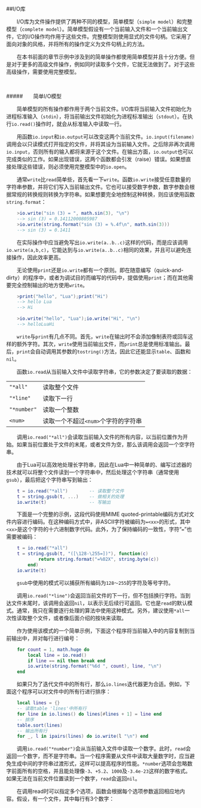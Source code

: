 ##I/O库

&emsp;&emsp;I/O库为文件操作提供了两种不同的模型，简单模型（`simple model`）和完整模型（`complete model`）。简单模型假设有一个当前输入文件和一个当前输出文件，它的I/O操作均作用于这些文件。完整模型则使用显式的文件句柄。它采用了面向对象的风格，并将所有的操作定义为文件句柄上的方法。

&emsp;&emsp;在本书前面的章节示例中涉及到的简单操作都使用简单模型并且十分方便。但是对于更多的高级文件操作，例如同时读取多个文件，它就无法做到了。对于这些高级操作，需要使用完整模型。

&emsp;&emsp;

#####&emsp;&emsp;简单I/O模型

&emsp;&emsp;简单模型的所有操作都作用于两个当前文件。I/O库将当前输入文件初始化为进程标准输入（`stdin`），将当前输出文件初始化为进程标准输出（`stdout`）。在执行`io.read()`操作时，就会从标准输入中读取一行。

&emsp;&emsp;用函数`io.input`和`io.output`可以改变这两个当前文件。`io.input(filename)`调用会以只读模式打开指定的文件，并将其设为当前输入文件。之后除非再次调用`io.input`，否则所有的输入都将来源于这个文件。在输出方面，`io.output`也可以完成类似的工作。如果出现错误，这两个函数都会引发（raise）错误。如果想直接处理这些错误，则必须使用完整模型中的`io.open`。

&emsp;&emsp;通常`write`比`read`简单些，首先看一下`write`。函数`io.write`接受任意数量的字符串参数，并将它们写入当前输出文件。它也可以接受数字参数，数字参数会根据常规的转换规则转换为字符串。如果想要完全地控制这种转换，则应该使用函数`string.format`：

```lua
    >io.write("sin (3) = ", math.sin(3), "\n")
    --> sin (3) = 0.14112000805987
    >io.write(string.format("sin (3) = %.4f\n", math.sin(3)))
    --> sin (3) = 0.1411
```

&emsp;&emsp;在实际操作中应当避免写出`io.write(a..b..c)`这样的代码，而是应该调用`io.write(a,b,c)`，它能达到与`io.write(a..b..c)`相同的效果，并且可以避免连接操作，因此效率更高。

&emsp;&emsp;无论使用`print`还是`io.write`都有一个原则。即在随意编写（quick-and-dirty）的程序中，或者为调试目的而编写的代码中，提倡使用`print`；而在其他需要完全控制输出的地方使用`write`。

```lua
    >print("hello", "Lua");print("Hi")
    --> hello Lua
    --> Hi
    
    >io.write("hello", "Lua");io.write("Hi", "\n")
    --> helloLuaHi
```

&emsp;&emsp;`write`与`print`有几点不同。首先，`write`在输出时不会添加像制表符或回车这样的额外字符。其次，`write`使用当前输出文件，而`print`总是使用标准输出。最后，`print`会自动调用其参数的`tostring()`方法，因此它还能显示`table`、函数和`nil`。

&emsp;&emsp;函数`io.read`从当前输入文件中读取字符串，它的参数决定了要读取的数据：

|||
|:--|:--|
|`"*all"`|读取整个文件|
|`"*line"`|读取下一行|
|`"*number"`|读取一个整数|
|`<num>`|读取一个不超过`<num>`个字符的字符串|

&emsp;&emsp;调用`io.read("*all")`会读取当前输入文件的所有内容，以当前位置作为开始。如果当前位置处于文件的末尾，或者文件为空，那么该调用会返回一个空字符串。

&emsp;&emsp;由于Lua可以高效地处理长字符串，因此在Lua中一种简单的、编写过滤器的技术就可以将整个文件读到一个字符串中，然后处理这个字符串（通常使用`gsub`），最后把这个字符串写到输出：

```lua
    t = io.read("*all")        -- 读取整个文件
    t = string.gsub(t, ...)    -- 做相关的处理
    io.write(t)                -- 写输出
```

&emsp;&emsp;下面是一个完整的示例，这段代码使用MIME quoted-printable编码方式对文件内容进行编码。在这种编码方式中，非ASCII字符被编码为`=<xx>`的形式，其中`<xx>`是这个字符的十六进制数字代码。此外，为了保持编码的一致性，字符“`=`”也需要被编码：

```lua
    t = io.read("*all")
    t = string.gsub(t, "([\128-\255=])"), function(c)
            return string.format("=%02X", string.byte(c))
        end)
    io.write(t)
```

&emsp;&emsp;`gsub`中使用的模式可以捕获所有编码为`128～255`的字符及等号字符。

&emsp;&emsp;调用`io.read("*line")`会返回当前文件的下一行，但不包括换行字符。当到达文件末尾时，该调用会返回`nil`，以表示无后续行可返回。它也是`read`的默认模式。通常，我只在需要逐行处理的算法中使用这种模式。另外，建议使用`*all`一次性读取整个文件，或者像后面介绍的按块来读取。

&emsp;&emsp;作为使用该模式的一个简单示例，下面这个程序将当前输入中的内容复制到当前输出中，并对每行进行编号：

```lua
    for count = 1, math.huge do
        local line = io.read()
        if line == nil then break end
        io.write(string.format("%6d ", count), line, "\n")
    end
```

&emsp;&emsp;如果只为了迭代文件中的所有行，那么`io.lines`迭代器更为合适。例如，下面这个程序可以对文件中的所有行进行排序：

```lua
    local lines = {}
    -- 读取table 'lines'中所有行
    for line in io.lines() do lines[#lines + 1] = line end
    -- 排序
    table.sort(lines)
    -- 输出所有行
    for _, l in ipairs(lines) do io.write(l "\n") end
```

&emsp;&emsp;调用`io.read("*number")`会从当前输入文件中读取一个数字。此时，`read`会返回一个数字，而不是字符串。当一个程序需要从文件中读取大量数字时，应当避免生成中间的字符串过渡形式，这样可以提高程序的性能。`*number`选项会忽略数字前面所有的空格，并且能处理像`-3`、`+5.2`、`1000`及`-3.4e-23`这样的数字格式。如果无法在当前文件位置读到一个数字，`read`会返回`nil`。

&emsp;&emsp;在调用read时可以指定多个选项，函数会根据每个选项参数返回相应地内容。假设，有一个文件，其中每行有3个数字：

```lua

```